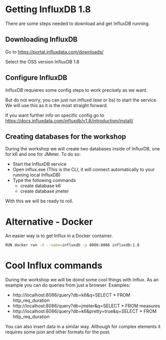 # Getting InfluxDB 1.8

There are some steps needed to download and get InfluxDB running.

## Downloading InfluxDB
Go to https://portal.influxdata.com/downloads/

Select the OSS version InfluxDB 1.8

## Configure InfluxDB
InfluxDB requieres some config steps to work precisely as we want.

But do not worry, you can just run influxd (exe or bs) to start the service. We will use this as it is the most straight forward.

If you want further info on specific config go to https://docs.influxdata.com/influxdb/v1.8/introduction/install/

## Creating databases for the workshop
During the workshop we will create two databases inside of InfluxDB, one for k6 and one for JMeter.
To do so:
- Start the InfluxDB service
- Open influx.exe (This is the CLI, it will connect automatically to your running local InfluxDB)
- Type the following commands
    - create database k6
    - create database jmeter

With this we will be ready to roll.

# Alternative - Docker
An easier way is to get Influx in a Docker container.
```bash
RUN docker run -d --name=influxdb -p 8086:8086 influxdb:1.8
```

# Cool Influx commands
During the workshop we will be doind some cool things with Influx.
As an example you can do queries from just a browser.
Examples:
- http://localhost:8086/query?db=k6&q=SELECT * FROM http_req_duration
- http://localhost:8086/query?db=jmeter&q=SELECT * FROM measures
- http://localhost:8086/query?db=k6&pretty=true&q=SELECT * FROM http_req_duration

You can also insert data in a similar way. Although for complex elements it requires some json and other formats for the post.
